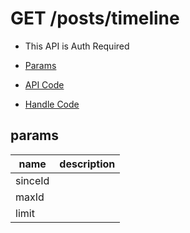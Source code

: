 # GET /posts/timeline

- This API is Auth Required

- [Params](#params)
- [API Code](/kyoppie/kyoppie-api/blob/master/src/endpoints/posts/timeline.js)
- [Handle Code](/kyoppie/kyoppie-api/blob/master/src/handlers/web/posts/timeline.js)

## params


name|description
---|---
sinceId|
maxId|
limit|
